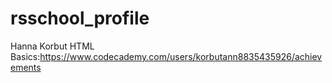 # rsschool_profile
Hanna Korbut HTML Basics:https://www.codecademy.com/users/korbutann8835435926/achievements
